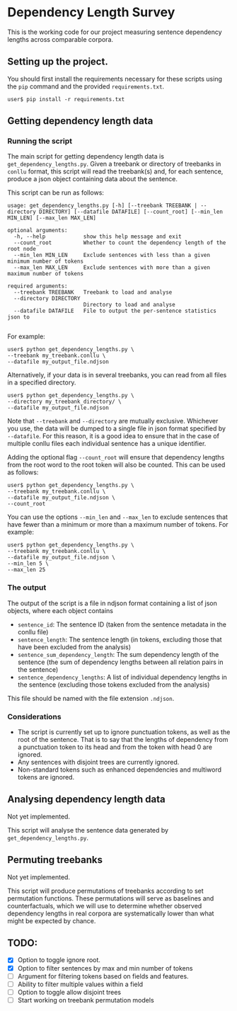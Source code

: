 

# Dependency Length Survey

This is the working code for our project measuring sentence
dependency lengths across comparable corpora.

## Setting up the project.

You should first install the requirements necessary for these
scripts using the `pip` command and the provided 
`requirements.txt`.

```commandline
user$ pip install -r requirements.txt
```

## Getting dependency length data

### Running the script

The main script for getting dependency 
length data is `get_dependency_lengths.py`. Given a treebank
or directory of treebanks in `conllu` format, this script will 
read the treebank(s) and, for each sentence, produce a json 
object containing data about the sentence.

This script can be run as follows:

```text
usage: get_dependency_lengths.py [-h] [--treebank TREEBANK | --directory DIRECTORY] [--datafile DATAFILE] [--count_root] [--min_len MIN_LEN] [--max_len MAX_LEN]

optional arguments:
  -h, --help            show this help message and exit
  --count_root          Whether to count the dependency length of the root node
  --min_len MIN_LEN     Exclude sentences with less than a given minimum number of tokens
  --max_len MAX_LEN     Exclude sentences with more than a given maximum number of tokens

required arguments:
  --treebank TREEBANK   Treebank to load and analyse
  --directory DIRECTORY
                        Directory to load and analyse
  --datafile DATAFILE   File to output the per-sentence statistics json to


```
For example:

```shell
user$ python get_dependency_lengths.py \
--treebank my_treebank.conllu \
--datafile my_output_file.ndjson
```

Alternatively, if your data is in several treebanks, you can 
read from all files in a specified directory.

```shell
user$ python get_dependency_lengths.py \
--directory my_treebank_directory/ \
--datafile my_output_file.ndjson
```

Note that `--treebank` and `--directory` are mutually exclusive.
Whichever you use, the data will be dumped to a single file in
json format specified by `--datafile`.
For this reason, it is a good idea to ensure that in the case 
of multiple conllu files each individual sentence has a unique
identifier.

Adding the optional flag `--count_root` will ensure that 
dependency lengths from the root word to the root token will
also be counted.
This can be used as follows:

```shell
user$ python get_dependency_lengths.py \
--treebank my_treebank.conllu \
--datafile my_output_file.ndjson \
--count_root
```

You can use the options `--min_len` and `--max_len` to exclude sentences that have 
fewer than a minimum or more than a maximum number of tokens. For example:

```shell
user$ python get_dependency_lengths.py \
--treebank my_treebank.conllu \
--datafile my_output_file.ndjson \
--min_len 5 \
--max_len 25
```

### The output

The output of the script is a file in ndjson format containing a 
list of json objects, where each object contains 
- `sentence_id`: The sentence ID (taken from the sentence metadata in the conllu file)
- `sentence_length`: The sentence length (in tokens, excluding those that have been excluded from the analysis)
- `sentence_sum_dependency_length`: The sum dependency length of the sentence (the sum of dependency lengths between all relation pairs in the sentence)
- `sentence_dependency_lengths`: A list of individual dependency lengths in the sentence (excluding those tokens excluded from the analysis)

This file should be named with the file extension `.ndjson`.

### Considerations

- The script is currently set up to ignore punctuation tokens,
as well as the root of the sentence. That is to say that the 
lengths of dependency from a punctuation token to its head and
from the token with head 0 are ignored.
- Any sentences with disjoint trees are currently ignored.
- Non-standard tokens such as enhanced dependencies and 
multiword tokens are ignored.

## Analysing dependency length data

Not yet implemented.

This script will analyse the sentence data generated by `get_dependency_lengths.py`.

## Permuting treebanks

Not yet implemented.

This script will produce permutations of treebanks according to set permutation functions.
These permutations will serve as baselines and counterfactuals, which we will use to 
determine whether observed dependency lengths in real corpora are systematically lower
than what might be expected by chance.

## TODO:
- [x] Option to toggle ignore root.
- [x] Option to filter sentences by max and min number of tokens
- [ ] Argument for filtering tokens based on fields
and features.
- [ ] Ability to filter multiple values within a field
- [ ] Option to toggle allow disjoint trees
- [ ] Start working on treebank permutation models
